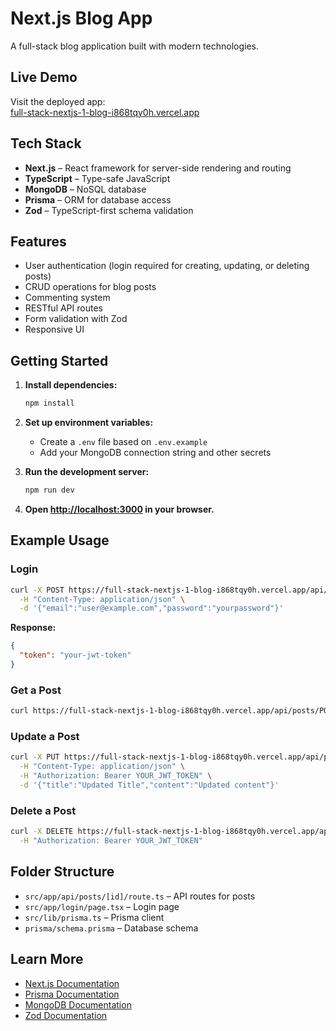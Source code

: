 # Next.js Blog App

A full-stack blog application built with modern technologies.


##  Live Demo

Visit the deployed app:  
[full-stack-nextjs-1-blog-i868tqy0h.vercel.app](https://full-stack-nextjs-1-blog-i868tqy0h.vercel.app)


## Tech Stack

- **Next.js** – React framework for server-side rendering and routing
- **TypeScript** – Type-safe JavaScript
- **MongoDB** – NoSQL database
- **Prisma** – ORM for database access
- **Zod** – TypeScript-first schema validation

##  Features

- User authentication (login required for creating, updating, or deleting posts)
- CRUD operations for blog posts
- Commenting system
- RESTful API routes
- Form validation with Zod
- Responsive UI

##  Getting Started

1. **Install dependencies:**
   ```bash
   npm install
   ```

2. **Set up environment variables:**
   - Create a `.env` file based on `.env.example`
   - Add your MongoDB connection string and other secrets

3. **Run the development server:**
   ```bash
   npm run dev
   ```

4. **Open [http://localhost:3000](http://localhost:3000) in your browser.**

## Example Usage

### Login

```bash
curl -X POST https://full-stack-nextjs-1-blog-i868tqy0h.vercel.app/api/auth/login \
  -H "Content-Type: application/json" \
  -d '{"email":"user@example.com","password":"yourpassword"}'
```

**Response:**
```json
{
  "token": "your-jwt-token"
}
```

### Get a Post

```bash
curl https://full-stack-nextjs-1-blog-i868tqy0h.vercel.app/api/posts/POST_ID
```

### Update a Post

```bash
curl -X PUT https://full-stack-nextjs-1-blog-i868tqy0h.vercel.app/api/posts/POST_ID \
  -H "Content-Type: application/json" \
  -H "Authorization: Bearer YOUR_JWT_TOKEN" \
  -d '{"title":"Updated Title","content":"Updated content"}'
```

### Delete a Post

```bash
curl -X DELETE https://full-stack-nextjs-1-blog-i868tqy0h.vercel.app/api/posts/POST_ID \
  -H "Authorization: Bearer YOUR_JWT_TOKEN"
```

##  Folder Structure

- `src/app/api/posts/[id]/route.ts` – API routes for posts
- `src/app/login/page.tsx` – Login page
- `src/lib/prisma.ts` – Prisma client
- `prisma/schema.prisma` – Database schema

##  Learn More

- [Next.js Documentation](https://nextjs.org/docs)
- [Prisma Documentation](https://www.prisma.io/docs)
- [MongoDB Documentation](https://www.mongodb.com/docs/)
- [Zod Documentation](https://zod.dev/)
